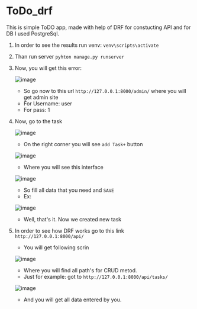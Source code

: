 # ToDo_drf
This is simple ToDO app, made with help of DRF for constucting API and for DB I used PostgreSql.

1) In order to see the results run venv:
    `venv\scripts\activate`
2) Than run server
    `pyhton manage.py runserver`
3) Now, you will get this error:

    ![image](https://user-images.githubusercontent.com/80515538/173546788-59f11e71-11ae-47ec-b6f0-df0eb69c33bf.png)

    - So go now to this url  `http://127.0.0.1:8000/admin/`  where you will get admin site
    - For Username: user
    - For pass: 1
4) Now, go to the task

    ![image](https://user-images.githubusercontent.com/80515538/173548045-9184a84b-b93c-40e5-b711-6b262db06e75.png)

    - On the right corner you will see `add Task+` button

    ![image](https://user-images.githubusercontent.com/80515538/173548331-e9638ba8-1b91-41fe-ac78-c805f46dd30a.png)

    - Where you will see this interface

    ![image](https://user-images.githubusercontent.com/80515538/173548595-f70261d1-46f9-4488-bc3b-13607e4c9cb8.png)

    - So fill all data that you need and `SAVE`
    - Ex: 

    ![image](https://user-images.githubusercontent.com/80515538/173549424-63aecb4e-a290-4419-8ef2-70c96b8e24fd.png)

    - Well, that's it. Now we created new task
5) In order to see how DRF works go to this link  `http://127.0.0.1:8000/api/` 
    - You will get following scrin

    ![image](https://user-images.githubusercontent.com/80515538/173549956-7a9e879b-b69a-40fe-b697-826584cfe6c6.png)

    - Where you will find all path's for CRUD metod.
    - Just for example: got to  `http://127.0.0.1:8000/api/tasks/` 

    ![image](https://user-images.githubusercontent.com/80515538/173550906-5472f083-1bdd-41c0-9d7b-7e9ad18ce0c3.png)

    - And you will get all data entered by you.
